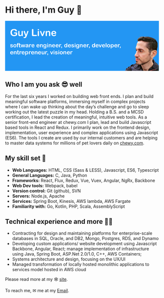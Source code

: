 # Hi there, I'm Guy 👋

<img src="https://raw.githubusercontent.com/guyli/guyli/master/gh-banner.png" alt="banner that says Guy Livne - software engineer, designer, developer,
entrepreneur, visioner alongside a picture of Guy in profile">

## Who I am you ask 😎 well 
For the last six years I worked on building web front ends. I plan and build meaningful software platforms, immersing myself in complex projects where I can wake up thinking about the day’s challenge and go to sleep working out the latest puzzle in my head. Holding a B.S. and a MCSD certification, I lead the creation of meaningful, intuitive web tools.
As a senior front-end engineer at chewy.com I plan, lead and build Javascript based tools in React and Redux. I primarily work on the frontend design, implementation, user experience and complex applications using Javascript (ES6). The tools I create are used by our internal customers and are helping to master data systems for millions of pet lovers daily on <a href="https://www.chewy.com" target="_blank">chewy.com</a>.

## My skill set 🤹
- **Web Languages:** HTML, CSS (Sass & LESS), Javascript, ES6, Typescript
- **General Languages:** C, Java, Python
- **Frameworks:** React, Flux, Redux, Vue, Vuex, Angular, NgRx, Backbone
- **Web Dev tools:** Webpack, babel
- **Version control:** Git (github), SVN
- **Servers:** Node.js, Apache
- **Services:** Spring Boot, Kinesis, AWS lambda, AWS Fargate
- **Familiarity with:** Go, Kotlin, PHP, Scala, AssemblyScript

## Technical experience and more 👨‍💻
- Contracting for design and maintaining platforms for enterprise-scale databases in SQL, Oracle, and DB2, Mongo, Postgres, RDS, and Dynamo
- Developing custom applications/ website development using Javascript Backbone, Angular, React; manage implementation of infrastructure using Java, Spring Boot, ASP.Net 2.0/1.0, C++, AWS Containers;
- Systems architecture and design, focusing on the UX/UI
- Managed transformation of locally hosted monolithic applications to services model hosted in AWS cloud

Please read more at my 🕸 <a href="http://www.guylivne.com" target="_blank">site</a>.

To reach me, ✉ me at my <a href="mailto:guy@guylivne.com">Email</a>.
